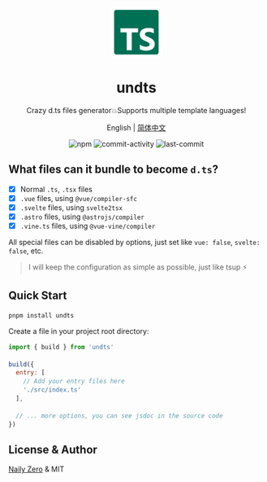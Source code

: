<div align="center">

<img src="https://github.com/unbuilderjs/undts/blob/v1/tsdef.svg?raw=true" width="100" height="100" />

# undts

Crazy d.ts files generator💥Supports multiple template languages!

English | [简体中文](https://github.com/unbuilderjs/undts/blob/v1/README.zh.md)

![npm](https://img.shields.io/npm/v/undts)
![commit-activity](https://img.shields.io/github/commit-activity/m/unbuilderjs/undts)
![last-commit](https://img.shields.io/github/last-commit/unbuilderjs/undts)

</div>

## What files can it bundle to become `d.ts`?

- [x] Normal `.ts`, `.tsx` files
- [x] `.vue` files, using `@vue/compiler-sfc`
- [x] `.svelte` files, using `svelte2tsx`
- [x] `.astro` files, using `@astrojs/compiler`
- [x] `.vine.ts` files, using `@vue-vine/compiler`

All special files can be disabled by options, just set like `vue: false`, `svelte: false`, etc.

> I will keep the configuration as simple as possible, just like tsup ⚡️

## Quick Start

```bash
pnpm install undts
```

Create a file in your project root directory:

```js
import { build } from 'undts'

build({
  entry: [
    // Add your entry files here
    './src/index.ts'
  ],

  // ... more options, you can see jsdoc in the source code
})
```

## License & Author

[Naily Zero](https://github.com/groupguanfang) & MIT
